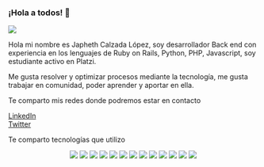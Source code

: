 ### ¡Hola a todos! 👋
<img src= "https://media-exp1.licdn.com/dms/image/C4E16AQERfoFiffaV7A/profile-displaybackgroundimage-shrink_350_1400/0/1629783666433?e=1635379200&v=beta&t=iM3o_ft10XCHvi5yyqzYYxy0StIIu-Qf9-lGax8gRbA">

Hola mi nombre es Japheth Calzada López, soy desarrollador Back end con experiencia en los lenguajes de Ruby on Rails, Python, PHP, Javascript, soy estudiante activo en Platzi.

Me gusta resolver y optimizar procesos mediante la tecnología, me gusta trabajar en comunidad, poder aprender y aportar en ella. 

Te comparto mis redes donde podremos estar en contacto

<a href="https://www.linkedin.com/in/japheth-calzada-l%C3%B3pez-b705bb19"> LinkedIn </a>
<br> 
<a href="https://twitter.com/JaphethOZ"> Twitter </a>

Te comparto tecnologías que utilizo 
<p align="center">
 <img src="https://img.shields.io/badge/RUBY-ON_RAILS-red?style=for-the-badge" />
 <img src="https://img.shields.io/badge/HTML5-E34F26?style=for-the-badge&logo=html5&logoColor=white" />
 <img src="https://img.shields.io/badge/JavaScript-323330?style=for-the-badge&logo=javascript&logoColor=F7DF1E" />
 <img src="https://img.shields.io/badge/PHP-777BB4?style=for-the-badge&logo=php&logoColor=white" />
 <img src="https://img.shields.io/badge/Laravel-FF2D20?style=for-the-badge&logo=laravel&logoColor=white" />
 <img src="https://img.shields.io/badge/json-5E5C5C?style=for-the-badge&logo=json&logoColor=white" />
 <img src="https://img.shields.io/badge/MySQL-00000F?style=for-the-badge&logo=mysql&logoColor=white" />
 <img src="https://img.shields.io/badge/MariaDB-003545?style=for-the-badge&logo=mariadb&logoColor=white" />
 <img src="https://img.shields.io/badge/Docker-2CA5E0?style=for-the-badge&logo=docker&logoColor=white" />
 <img src="https://img.shields.io/badge/Insomnia-5849be?style=for-the-badge&logo=Insomnia&logoColor=white" />
 <img src="https://img.shields.io/badge/Jira-0052CC?style=for-the-badge&logo=Jira&logoColor=white" />
 <img src="https://img.shields.io/badge/Ubuntu-E95420?style=for-the-badge&logo=ubuntu&logoColor=white" />
 <img src="	https://img.shields.io/badge/Visual_Studio_Code-0078D4?style=for-the-badge&logo=visual%20studio%20code&logoColor=white" />

</p>
 <!--
**japhethCalzadaL/japhethCalzadaL** is a ✨ _special_ ✨ repository because its `README.md` (this file) appears on your GitHub profile.

Here are some ideas to get you started:

- 🔭 I’m currently working on ...
- 🌱 I’m currently learning ...
- 👯 I’m looking to collaborate on ...
- 🤔 I’m looking for help with ...
- 💬 Ask me about ...
- 📫 How to reach me: ...
- 😄 Pronouns: ...
- ⚡ Fun fact: ...
-->
